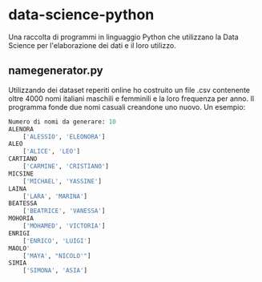 # data-science-python

Una raccolta di programmi in linguaggio Python che utilizzano la Data Science per l'elaborazione dei dati e il loro utilizzo.

## namegenerator.py
Utilizzando dei dataset reperiti online ho costruito un file .csv contenente oltre 4000 nomi italiani maschili e femminili e la loro frequenza per anno.
Il programma fonde due nomi casuali creandone uno nuovo. Un esempio:

```python
Numero di nomi da generare: 10
ALENORA
	['ALESSIO', 'ELEONORA']
ALEO
	['ALICE', 'LEO']
CARTIANO
	['CARMINE', 'CRISTIANO']
MICSINE
	['MICHAEL', 'YASSINE']
LAINA
	['LARA', 'MARINA']
BEATESSA
	['BEATRICE', 'VANESSA']
MOHORIA
	['MOHAMED', 'VICTORIA']
ENRIGI
	['ENRICO', 'LUIGI']
MAOLO'
	['MAYA', "NICOLO'"]
SIMIA
	['SIMONA', 'ASIA']
```
